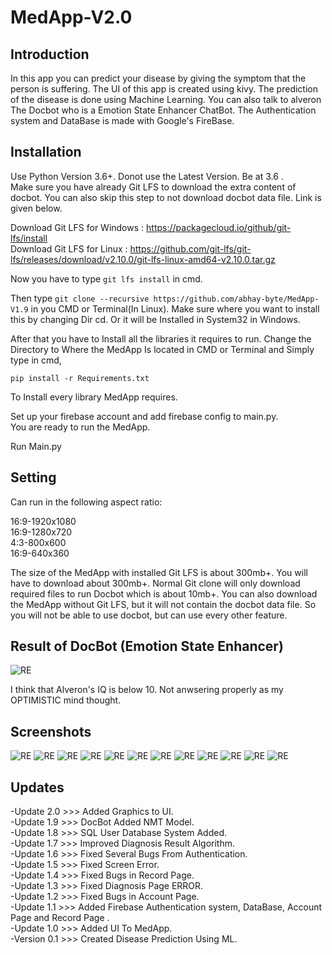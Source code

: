 # MedApp-V2.0
Introduction
------------
In this app you can predict your disease by giving the symptom that the person is suffering.
The UI of this app is created using kivy. The prediction of the disease is done using Machine Learning.
You can also talk to alveron The Docbot who is a Emotion State Enhancer ChatBot.
The Authentication system and DataBase is made with Google's FireBase.

Installation
------------
Use Python Version 3.6+. Donot use the Latest Version. Be at 3.6 .<br/>
Make sure you have already Git LFS to download the extra content of docbot. You can also skip this step to not download docbot data file. Link is given below.<br/>

Download Git LFS for Windows : https://packagecloud.io/github/git-lfs/install<br/>
Download Git LFS for Linux : https://github.com/git-lfs/git-lfs/releases/download/v2.10.0/git-lfs-linux-amd64-v2.10.0.tar.gz

Now you have to type ```git lfs install``` in cmd.

Then type ```git clone --recursive https://github.com/abhay-byte/MedApp-V1.9``` in you CMD or Terminal(In Linux). Make sure where you want to install this by changing Dir cd. Or it will be Installed in System32 in Windows.<br/>  

After that you have to Install all the libraries it requires to run. Change the Directory to Where the MedApp Is located in CMD or Terminal and Simply type in cmd,

```pip install -r Requirements.txt```

To Install every library MedApp requires.

Set up your firebase account and add firebase config to main.py.<br/>
You are ready to run the MedApp.

Run Main.py

Setting
-------
Can run in the following aspect ratio:<br/>

16:9-1920x1080<br/>
16:9-1280x720<br/>
4:3-800x600<br/>
16:9-640x360<br/>

The size of the MedApp with installed Git LFS is about 300mb+. You will have to download about 300mb+. Normal Git clone will only download required files to run Docbot which is about 10mb+. You can also download the MedApp without Git LFS, but it will not contain the docbot data file. So you will not be able to use docbot, but can use every other feature. 

Result of DocBot (Emotion State Enhancer)
----------------------------------------
![RE](/Screenshots/Capture.PNG)

I think that Alveron's IQ is below 10. Not anwsering properly as my OPTIMISTIC mind thought.

Screenshots
-----------
![RE](/Screenshots/1.PNG)
![RE](/Screenshots/2.PNG)
![RE](/Screenshots/3.PNG)
![RE](/Screenshots/4.PNG)
![RE](/Screenshots/5.PNG)
![RE](/Screenshots/6.PNG)
![RE](/Screenshots/7.PNG)
![RE](/Screenshots/8.PNG)
![RE](/Screenshots/9.PNG)
![RE](/Screenshots/10.PNG)
![RE](/Screenshots/11.PNG)
![RE](/Screenshots/12.PNG)

Updates
-------
-Update 2.0 >>> Added Graphics to UI.<br/>
-Update 1.9 >>> DocBot Added NMT Model.<br />
-Update 1.8 >>> SQL User Database System Added.<br />
-Update 1.7 >>> Improved Diagnosis Result Algorithm.<br />
-Update 1.6 >>> Fixed Several Bugs From Authentication.<br />
-Update 1.5 >>> Fixed Screen Error.<br />
-Update 1.4 >>> Fixed Bugs in Record Page.<br />
-Update 1.3 >>> Fixed Diagnosis Page ERROR.<br />
-Update 1.2 >>> Fixed Bugs in Account Page.<br />
-Update 1.1 >>> Added Firebase Authentication system, DataBase, Account Page and Record Page .<br />
-Update 1.0 >>> Added UI To MedApp.<br />
-Version 0.1 >>> Created Disease Prediction Using ML.<br />

